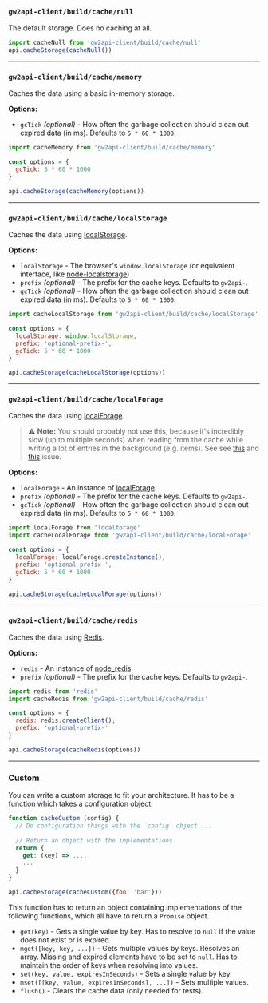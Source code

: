 ### `gw2api-client/build/cache/null`

The default storage. Does no caching at all.

```js
import cacheNull from 'gw2api-client/build/cache/null'
api.cacheStorage(cacheNull())
```

---

### `gw2api-client/build/cache/memory`

Caches the data using a basic in-memory storage.

**Options:**

- `gcTick` *(optional)* - How often the garbage collection should clean out expired data (in ms). Defaults to `5 * 60 * 1000`.

```js
import cacheMemory from 'gw2api-client/build/cache/memory'

const options = {
  gcTick: 5 * 60 * 1000
}

api.cacheStorage(cacheMemory(options))
```

---

### `gw2api-client/build/cache/localStorage`

Caches the data using [localStorage](https://developer.mozilla.org/en/docs/Web/API/Window/localStorage).

**Options:**

- `localStorage` - The browser's `window.localStorage` (or equivalent interface, like [node-localstorage](https://www.npmjs.com/package/node-localstorage))
- `prefix` *(optional)* - The prefix for the cache keys. Defaults to `gw2api-`.
- `gcTick` *(optional)* - How often the garbage collection should clean out expired data (in ms). Defaults to `5 * 60 * 1000`.

```js
import cacheLocalStorage from 'gw2api-client/build/cache/localStorage'

const options = {
  localStorage: window.localStorage,
  prefix: 'optional-prefix-',
  gcTick: 5 * 60 * 1000
}

api.cacheStorage(cacheLocalStorage(options))
```

---

### `gw2api-client/build/cache/localForage`

Caches the data using [localForage](https://github.com/localForage/localForage).

> :warning: **Note:** You should probably not use this, because it's incredibly slow (up to multiple seconds) when reading from the cache while writing a lot of entries in the background (e.g. items). See see [this](https://github.com/localForage/localForage/issues/315) and [this](https://github.com/localForage/localForage/issues/301) issue.

**Options:**

- `localForage` - An instance of [localForage](https://github.com/localForage/localForage).
- `prefix` *(optional)* - The prefix for the cache keys. Defaults to `gw2api-`.
- `gcTick` *(optional)* - How often the garbage collection should clean out expired data (in ms). Defaults to `5 * 60 * 1000`.

```js
import localForage from 'localforage'
import cacheLocalForage from 'gw2api-client/build/cache/localForage'

const options = {
  localForage: localForage.createInstance(),
  prefix: 'optional-prefix-',
  gcTick: 5 * 60 * 1000
}

api.cacheStorage(cacheLocalForage(options))
```

---

### `gw2api-client/build/cache/redis`

Caches the data using [Redis](https://redis.io).

**Options:**

- `redis` - An instance of [node_redis](https://github.com/NodeRedis/node_redis)
- `prefix` *(optional)* - The prefix for the cache keys. Defaults to `gw2api-`.

```js
import redis from 'redis'
import cacheRedis from 'gw2api-client/build/cache/redis'

const options = {
  redis: redis.createClient(),
  prefix: 'optional-prefix-'
}

api.cacheStorage(cacheRedis(options))
```

---

### Custom

You can write a custom storage to fit your architecture. It has to be a function which takes a configuration object:

```js
function cacheCustom (config) {
  // Do configuration things with the `config` object ...
  
  // Return an object with the implementations
  return {
    get: (key) => ...,
    ...
  }
}

api.cacheStorage(cacheCustom({foo: 'bar'}))
```

This function has to return an object containing implementations of the following functions, which all have to return a `Promise` object.

- `get(key)` - Gets a single value by key. Has to resolve to `null` if the value does not exist or is expired.
- `mget([key, key, ...])` - Gets multiple values by keys. Resolves an array. Missing and expired elements have to be set to `null`. Has to maintain the order of keys when resolving into values.
- `set(key, value, expiresInSeconds)` - Sets a single value by key.
- `mset([[key, value, expiresInSeconds], ...])` - Sets multiple values.
- `flush()` - Clears the cache data (only needed for tests).
